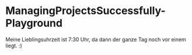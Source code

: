 # ManagingProjectsSuccessfully-Playground 
Meine Lieblingsuhrzeit ist 7:30 Uhr, da dann der ganze Tag noch vor einem liegt. :)  
